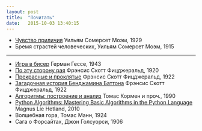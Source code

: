 ```yaml
---
layout: post
title:  "Почитать"
date:   2015-10-03 13:40:15
---
```


- [Чувство приличия](http://www.lib.ru/INPROZ/MOEM/r_prilichie.txt) Уильям Сомерсет Моэм, 1929
- Бремя страстей человеческих, Уильям Сомерсет Моэм, 1915

***

- [Игра в бисер](https://en.wikipedia.org/wiki/The_Glass_Bead_Game) Герман Гессе, 1943
- [По эту сторону рая](https://en.wikipedia.org/wiki/This_Side_of_Paradise) Фрэнсис Скотт Фицджеральд, 1920
- [Прекрасные и проклятые](https://en.wikipedia.org/wiki/The_Beautiful_and_Damned) Фрэнсис Скотт Фицджеральд, 1922
- [Загадочная история Бенджамина Баттона](https://en.wikipedia.org/wiki/The_Curious_Case_of_Benjamin_Button_(short_story)) Фрэнсис Скотт Фицджеральд, 1922
- [Алгоритмы: построение и анализ](https://en.wikipedia.org/wiki/Introduction_to_Algorithms) Томас Кормен и проч., 1990
- [Python Algorithms: Mastering Basic Algorithms in the Python Language](http://www.apress.com/9781430232377) Magnus Lie Hetland, 2010
- Волшебная гора, Томас Манн, 1924
- Сага о Форсайтах, Джон Голсуорси, 1906
